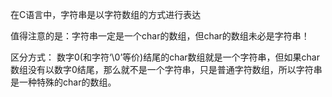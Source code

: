 在C语言中，字符串是以字符数组的方式进行表达

值得注意的是：字符串一定是一个char的数组，但char的数组未必是字符串！

区分方式：
	数字0(和字符‘\0’等价)结尾的char数组就是一个字符串，但如果char数组没有以数字0结尾，那么就不是一个字符串，只是普通字符数组，所以字符串是一种特殊的char的数组。
